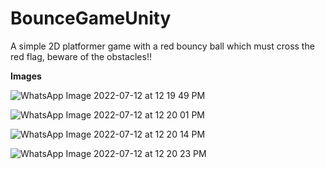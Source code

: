 # BounceGameUnity

A simple 2D platformer game with a red bouncy ball which must cross the red flag, beware of the obstacles!!

**Images**

![WhatsApp Image 2022-07-12 at 12 19 49 PM](https://user-images.githubusercontent.com/57588397/178427782-42e904cb-8333-4ff8-a657-7aba76ed3656.jpeg)

![WhatsApp Image 2022-07-12 at 12 20 01 PM](https://user-images.githubusercontent.com/57588397/178427865-168b83d4-ec2b-43af-8fbc-88733f622602.jpeg)

![WhatsApp Image 2022-07-12 at 12 20 14 PM](https://user-images.githubusercontent.com/57588397/178427952-80821c98-15d4-4590-bcc9-7b3c032cb369.jpeg)


![WhatsApp Image 2022-07-12 at 12 20 23 PM](https://user-images.githubusercontent.com/57588397/178428099-4f81e248-58f8-47c1-a979-1b0adb1355b4.jpeg)
